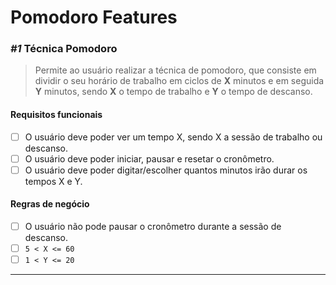 # Pomodoro Features

### _#1_ Técnica Pomodoro

> Permite ao usuário realizar a técnica de pomodoro, que consiste em dividir o seu horário de trabalho em ciclos de **X** minutos e em seguida **Y** minutos, sendo **X** o tempo de trabalho e **Y** o tempo de descanso.

#### Requisitos funcionais

- [ ] O usuário deve poder ver um tempo X, sendo X a sessão de trabalho ou descanso.
- [ ] O usuário deve poder iniciar, pausar e resetar o cronômetro.
- [ ] O usuário deve poder digitar/escolher quantos minutos irão durar os tempos X e Y.

#### Regras de negócio

- [ ] O usuário não pode pausar o cronômetro durante a sessão de descanso.
- [ ] `5 < X <= 60`
- [ ] `1 < Y <= 20`

---

